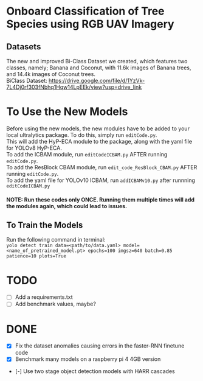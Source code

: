 # Onboard Classification of Tree Species using RGB UAV Imagery

## Datasets
The new and improved Bi-Class Dataset we created, which features
two classes, namely; Banana and Coconut, with 11.6k images
of Banana trees, and 14.4k images of Coconut trees.  
BiClass Dataset: https://drive.google.com/file/d/1YzVk-7L4Dj0rf303fNbhq1Hqw14LpEEk/view?usp=drive_link 

# To Use the New Models
Before using the new models, the new modules have to be added to your local ultralytics package. To do this, simply run `editCode.py`.  
This will add the HyP-ECA module to the package, along with the yaml file for YOLOv8 HyP-ECA.  
To add the ICBAM module, run `editCodeICBAM.py` AFTER running `editCode.py`.  
To add the ResBlock CBAM module, run `edit_code_ResBlock_CBAM.py` AFTER running `editCode.py`.  
To add the yaml file for YOLOv10 ICBAM, run `addICBAMv10.py` after runnning `editCodeICBAM.py`  
  
#### NOTE: Run these codes only ONCE. Running them multiple times will add the modules again, which could lead to issues.  

## To Train the Models
Run the following command in terminal:  
    `yolo detect train data=<path/to/data.yaml> model=<name_of_pretrained_model.pt> epochs=100 imgsz=640 batch=0.85 patience=10 plots=True`


# TODO
- [ ] Add a requirements.txt
- [ ] Add benchmark values, maybe?

# DONE
- [x] Fix the dataset anomalies causing errors in the faster-RNN finetune code
- [x] Benchmark many models on a raspberry pi 4 4GB version
- [-] Use two stage object detection models with HARR cascades 
